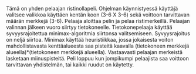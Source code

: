 Tämä on yhden pelaajan ristinollapeli.
Ohjelman käynnistyessä käyttäjä valitsee valikkoa käyttäen kentän koon (3-6 X 3-6) sekä voittoon tarvittavan määrän merkkejä (3-6).
Pelaaja aloittaa pelin ja pelaa ristimerkeillä. Pelaajan valinnan jälkeen vuoro siirtyy tietokoneelle.
Tietokonepelaaja käyttää syvyysrajoitettua minimax-algoritmia siirtonsa valitsemiseen. Syvyysrajoitus on neljä siirtoa.
Minimax käyttää heuristiikkaa, jossa jokaisesta voiton mahdollistavasta kenttäalueesta saa pisteitä kaavalla (tietokoneen merkkejä alueella)*(tietokoneen merkkejä alueella).
Vastaavasti pelaajan merkeistä lasketaan miinuspisteitä.
Peli loppuu kun jompikumpi pelaajista saa voittoon tarvittavan yhdistelmän, tai kaikki ruudut on käytetty.